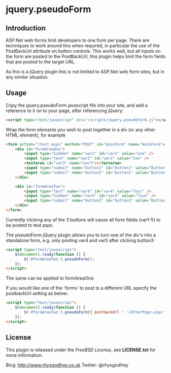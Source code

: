 ﻿jquery.pseudoForm
=======================================

## Introduction ##

ASP.Net web forms limit developers to one form per page. There are techniques to work around this when
required, in particular the use of the PostBackUrl attribute on button controls. This works well, but all
inputs on the form are posted to the PostBackUrl, this plugin helps limit the form fields that are posted
to the target URL.

As this is a jQuery plugin this is not limited to ASP.Net web form sites, but in any similar situation.

## Usage ##

Copy the jquery.pseudoForm javascript file into your site, and add a reference to it on to your page,
after referencing jQuery:

``` html
<script type="text/javascript" src="/scripts/jquery.pseudoForm.js"></script>
```

Wrap the form elements you wish to post together in a div (or any other HTML element), for example

``` html
<form action="/test.aspx" method="POST" id="mainForm" name="mainForm">
    <div id="formAreaOne">
	    <input type="hidden" name="var1" id="var1" value="one" />
		<input type="text" name="var2" id="var2" value="two" />
		<textarea id="var3" name="var3"></textarea>
		<input type="submit" name="button1" id="button1" value="Button One" />
		<input type="submit" name="button2" id="button2" value="Button Two" />
	</div>

	<div id="formAreaTwo">
	    <input type="text" name="var4" id="var4" value="four" />
	    <input type="hidden" name="var5" id="var5" value="five" />
		<input type="submit" name="button3" id="button3" value="Button Three" />
	</div>
</form>
```

Currently clicking any of the 3 buttons will cause all form fields (var1-5) to be posted to test.aspx.

The pseudoForm jQuery plugin allows you to turn one of the div's into a standalone form, e.g. only posting
var4 and var5 after clicking button3:

``` html
<script type="text/javascript">
    $(document).ready(function () {
        $('#formAreaTwo').pseudoForm();
    });
</script>
```

The same can be applied to formAreaOne.

If you would like one of the 'forms' to post to a different URL specify the postbackUrl setting as below:

``` html
<script type="text/javascript">
    $(document).ready(function () {
        $('#formAreaTwo').pseudoForm({ postbackUrl : '/OtherPage.aspx' });
    });
</script>
```

## License ##

This plugin is released under the *FreeBSD License*, see **LICENSE.txt** for more information.

Blog: http://www.rhysgodfrey.co.uk
Twitter: @rhysgodfrey